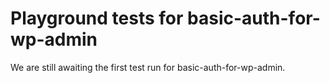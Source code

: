 # Playground tests for basic-auth-for-wp-admin
We are still awaiting the first test run for basic-auth-for-wp-admin.
